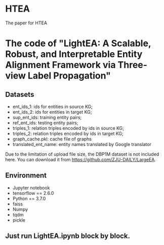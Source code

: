 # HTEA
The paper for HTEA
# The code of "LightEA: A Scalable, Robust, and Interpretable Entity Alignment Framework via Three-view Label Propagation"

## Datasets

* ent_ids_1: ids for entities in source KG;
* ent_ids_2: ids for entities in target KG;
* sup_ent_ids: training entity pairs;
* ref_ent_ids: testing entity pairs;
* triples_1: relation triples encoded by ids in source KG;
* triples_2: relation triples encoded by ids in target KG;
* graph_cache.pkl: cache file of graphs
* translated_ent_name: entity names translated by Google translator

Due to the limitation of upload file size, the DBP1M dataset is not included here. You can download it from https://github.com/ZJU-DAILY/LargeEA.

## Environment

* Jupyter notebook
* tensorflow == 2.6.0
* Python == 3.7.0
* faiss
* Numpy
* tqdm
* pickle

## Just run LightEA.ipynb block by block.
